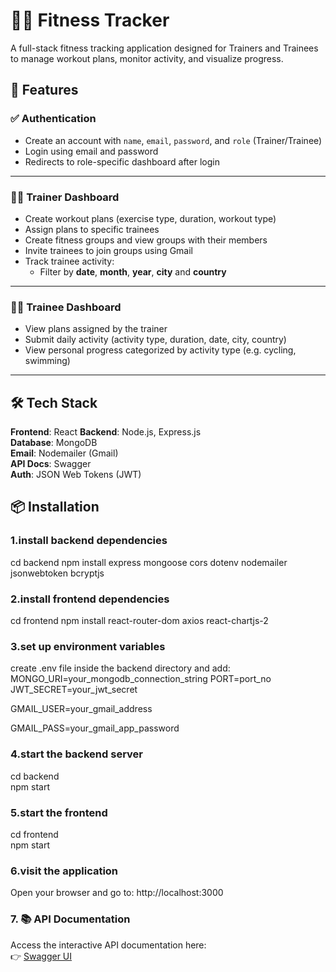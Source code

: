 # 🏋️‍♀️ Fitness Tracker

A full-stack fitness tracking application designed for Trainers and Trainees to manage workout plans, monitor activity, and visualize progress.

## 🚀 Features

### ✅ Authentication
- Create an account with `name`, `email`, `password`, and `role` (Trainer/Trainee)
- Login using email and password
- Redirects to role-specific dashboard after login

---

### 🧑‍🏫 Trainer Dashboard
- Create workout plans (exercise type, duration, workout type)
- Assign plans to specific trainees
- Create fitness groups and view groups with their members
- Invite trainees to join groups using Gmail
- Track trainee activity:
  - Filter by **date**, **month**, **year**, **city** and **country**

---

### 🧑‍💼 Trainee Dashboard
- View plans assigned by the trainer
- Submit daily activity (activity type, duration, date, city, country)
- View personal progress categorized by activity type (e.g. cycling, swimming)

---

## 🛠️ Tech Stack

**Frontend**: React
**Backend**: Node.js, Express.js  
**Database**: MongoDB  
**Email**: Nodemailer (Gmail)  
**API Docs**: Swagger  
**Auth**: JSON Web Tokens (JWT)

## 📦 Installation

### 1.install backend dependencies
cd backend
npm install express mongoose cors dotenv nodemailer jsonwebtoken bcryptjs

### 2.install frontend dependencies
cd frontend
npm install react-router-dom axios react-chartjs-2

### 3.set up environment variables
create .env file inside the backend directory and add:
   <span> MONGO_URI=your_mongodb_connection_string<span>
   <span> PORT=port_no<span>
   <span>JWT_SECRET=your_jwt_secret<span>
   <p>GMAIL_USER=your_gmail_address<p>
    GMAIL_PASS=your_gmail_app_password

### 4.start the backend server
cd backend<br>
npm start

### 5.start the frontend
cd frontend<br>
npm start

### 6.visit the application
Open your browser and go to: http://localhost:3000

### 7. 📚 API Documentation
Access the interactive API documentation here:  
👉 [Swagger UI](http://localhost:5000/api-docs/)
